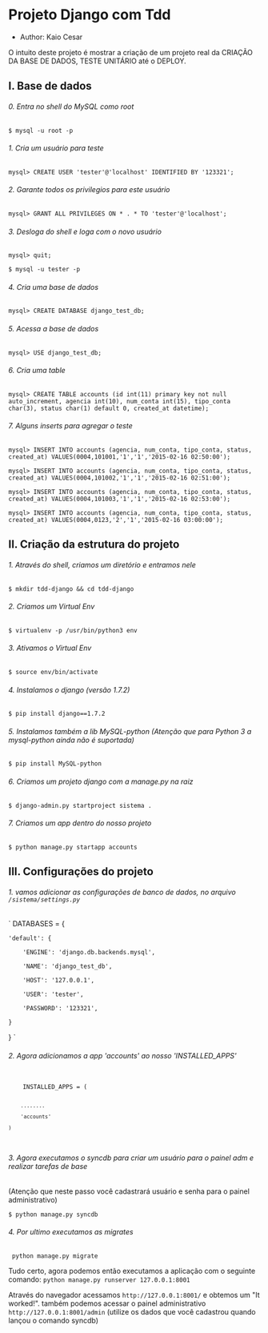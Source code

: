 # Projeto Django com Tdd

- Author: Kaio Cesar

O intuito deste projeto é mostrar a criação de um projeto real da CRIAÇÃO DA BASE DE DADOS, TESTE UNITÁRIO até o DEPLOY.

## I. Base de dados
###### 0. Entra no shell do MySQL como root
`$ mysql -u root -p`

###### 1. Cria um usuário para teste
`mysql> CREATE USER 'tester'@'localhost' IDENTIFIED BY '123321';`

###### 2. Garante todos os privilegios para este usuário
`mysql> GRANT ALL PRIVILEGES ON * . * TO 'tester'@'localhost';`

###### 3. Desloga do shell e loga com o novo usuário
`mysql> quit;`

`$ mysql -u tester -p`

###### 4. Cria uma base de dados
`mysql> CREATE DATABASE django_test_db;`

###### 5. Acessa a base de dados
`mysql> USE django_test_db;`

###### 6. Cria uma table 
`mysql> CREATE TABLE accounts (id int(11) primary key not null auto_increment, agencia int(10), num_conta int(15), tipo_conta char(3), status char(1) default 0, created_at datetime);`

###### 7. Alguns inserts para agregar o teste
`mysql> INSERT INTO accounts (agencia, num_conta, tipo_conta, status, created_at) VALUES(0004,101001,'1','1','2015-02-16 02:50:00');`

`mysql> INSERT INTO accounts (agencia, num_conta, tipo_conta, status, created_at) VALUES(0004,101002,'1','1','2015-02-16 02:51:00');`

`mysql> INSERT INTO accounts (agencia, num_conta, tipo_conta, status, created_at) VALUES(0004,101003,'1','1','2015-02-16 02:53:00');`

`mysql> INSERT INTO accounts (agencia, num_conta, tipo_conta, status, created_at) VALUES(0004,0123,'2','1','2015-02-16 03:00:00');`



## II. Criação da estrutura do projeto
###### 1. Através do shell, criamos um diretório e entramos nele
`$ mkdir tdd-django && cd tdd-django`

###### 2. Criamos um Virtual Env
`$ virtualenv -p /usr/bin/python3 env`

###### 3. Ativamos o Virtual Env
`$ source env/bin/activate`

###### 4. Instalamos o django (versão 1.7.2)
`$ pip install django==1.7.2`

###### 5. Instalamos também a lib MySQL-python (Atenção que para Python 3 a mysql-python ainda não é suportada)
`$ pip install MySQL-python`

###### 6. Criamos um projeto django com a manage.py na raiz
`$ django-admin.py startproject sistema .`

###### 7. Criamos um app dentro do nosso projeto
`$ python manage.py startapp accounts`


## III. Configurações do projeto
###### 1. vamos adicionar as configurações de banco de dados, no arquivo `/sistema/settings.py`

`
DATABASES = {

    'default': {

        'ENGINE': 'django.db.backends.mysql',

        'NAME': 'django_test_db',

        'HOST': '127.0.0.1',

        'USER': 'tester',

        'PASSWORD': '123321',

    }

}
`

###### 2. Agora adicionamos a app 'accounts' ao nosso 'INSTALLED_APPS'
<code>
	INSTALLED_APPS = (

		........

	    'accounts'
	    
	)
</code>

###### 3. Agora executamos o syncdb para criar um usuário para o painel adm e realizar tarefas de base

(Atenção que neste passo você cadastrará usuário e senha para o painel administrativo)

`$ python manage.py syncdb`

###### 4. Por ultimo executamos as migrates
` python manage.py migrate`

Tudo certo, agora podemos então executamos a aplicação com o seguinte comando:
`python manage.py runserver 127.0.0.1:8001`

Através do navegador acessamos `http://127.0.0.1:8001/` e obtemos um "It worked!".
também podemos acessar o painel administrativo `http://127.0.0.1:8001/admin` (utilize os dados que você cadastrou quando lançou o comando syncdb)








